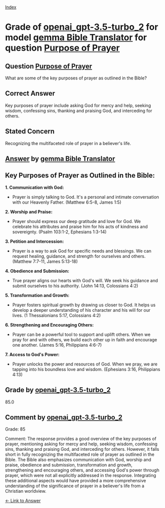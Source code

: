 
[Index](../../../../index.md)
# Grade of [openai_gpt-3.5-turbo_2](../../../grading_models/openai_gpt-3.5-turbo_2.md) for model [gemma Bible Translator](../../../answering_models/gemma_Bible_Translator.md) for question [Purpose of Prayer](../../../questions/Purpose_of_Prayer.md)

## Question [Purpose of Prayer](../../../questions/Purpose_of_Prayer.md)
What are some of the key purposes of prayer as outlined in the Bible?

## Correct Answer
Key purposes of prayer include asking God for mercy and help, seeking wisdom, confessing sins, thanking and praising God, and interceding for others.

## Stated Concern
Recognizing the multifaceted role of prayer in a believer's life.

## [Answer](../Purpose_of_Prayer.md) by [gemma Bible Translator](../../../answering_models/gemma_Bible_Translator.md)
## Key Purposes of Prayer as Outlined in the Bible:

**1. Communication with God:**

* Prayer is simply talking to God. It's a personal and intimate conversation with our Heavenly Father. (Matthew 6:5-8, James 1:5)

**2. Worship and Praise:**

* Prayer should express our deep gratitude and love for God. We celebrate his attributes and praise him for his acts of kindness and sovereignty. (Psalm 103:1-2, Ephesians 1:3-14)

**3. Petition and Intercession:**

* Prayer is a way to ask God for specific needs and blessings. We can request healing, guidance, and strength for ourselves and others. (Matthew 7:7-11, James 5:13-18)

**4. Obedience and Submission:**

* True prayer aligns our hearts with God's will. We seek his guidance and submit ourselves to his authority. (John 14:13, Colossians 4:2)

**5. Transformation and Growth:**

* Prayer fosters spiritual growth by drawing us closer to God. It helps us develop a deeper understanding of his character and his will for our lives. (1 Thessalonians 5:17, Colossians 4:2)

**6. Strengthening and Encouraging Others:**

* Prayer can be a powerful tool to support and uplift others. When we pray for and with others, we build each other up in faith and encourage one another. (James 5:16, Philippians 4:6-7)

**7. Access to God's Power:**

* Prayer unlocks the power and resources of God. When we pray, we are tapping into his boundless love and wisdom. (Ephesians 3:16, Philippians 4:13)

## Grade by [openai_gpt-3.5-turbo_2](../../../grading_models/openai_gpt-3.5-turbo_2.md)
85.0

## Comment by [openai_gpt-3.5-turbo_2](../../../grading_models/openai_gpt-3.5-turbo_2.md)
Grade: 85

Comment: The response provides a good overview of the key purposes of prayer, mentioning asking for mercy and help, seeking wisdom, confessing sins, thanking and praising God, and interceding for others. However, it falls short in fully recognizing the multifaceted role of prayer as outlined in the Bible. The Bible also emphasizes communication with God, worship and praise, obedience and submission, transformation and growth, strengthening and encouraging others, and accessing God's power through prayer, which were not all explicitly addressed in the response. Integrating these additional aspects would have provided a more comprehensive understanding of the significance of prayer in a believer's life from a Christian worldview.

[&lt;- Link to Answer](../Purpose_of_Prayer.md)
